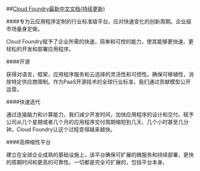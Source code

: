 ##[Cloud Foundry最新中文文档(持续更新)]

<!--
The industry standard platform for cloud applications. Built for fast-cycle innovation. Designed for the enterprise.
-->
####专为云应用程序定制的行业标准级平台。应对快速变化的创新周期。企业级市场量身定做。

<!--
Cloud Foundry gives companies the speed, simplicity and control they need to develop and deploy applications faster and easier.
-->
Cloud Foundry赋予了企业所需的快速，简单和可控的能力，使其能够更快速、更轻松的开发和部署应用程序。

<!--
####Open Source
-->
####开源

<!--
Gain flexibility and control over your choice of languages, frameworks, application services and clouds. Portability is ensured, vendor lock-in eliminated. As the global industry standard for PaaS open source technology, we operate under an open governance by contribution model.
-->
获得对语言，框架，应用程序服务和云选择的灵活性和可控性。确保可移植性，消除特定供应商限制。作为PaaS开源技术的全球行业标准，我们通过贡献模型公开运营。

<!--
####Faster to Iterate
-->
####快速迭代

<!--
By connecting brainpower and computing power, we reduce development times and accelerate how applications are designed and delivered. Empowering companies to cut the weeks and months once needed to develop and ship new applications to just days, hours, even minutes, Cloud Foundry makes faster easy.
-->
通过连接脑力和计算能力，我们减少开发时间，加快应用程序的设计和交付。赋予公司从几个星期或者几个月的应用程序交付周期缩短到几天、几个小时甚至几分钟。Cloud Foundry让这个过程变得越来越快。

<!--
####Scalable Platform
-->
####高伸缩性平台

<!--
Built on hardened production infrastructure for global enterprises, the platform ensures scalable microservices and continuous deployment, faster cycle time and higher reliability. Everything is fully scalable, including the platform itself.
-->
建立在全球企业成熟的基础设施上，该平台确保可扩展的微服务和持续部署，更快的周期时间和更高的可靠性。一切都是完全可扩展的，包括平台本身。

[Cloud Foundry最新中文文档(持续更新)]: https://wenhao.gitbooks.io/cloud-foundry/content/
